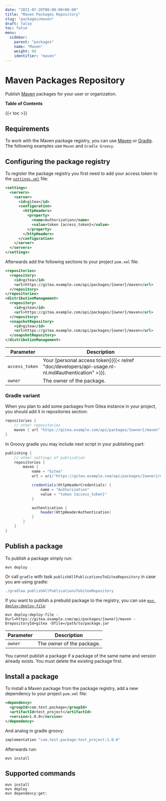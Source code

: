 ```yaml
---
date: "2021-07-20T00:00:00+00:00"
title: "Maven Packages Repository"
slug: "packages/maven"
draft: false
toc: false
menu:
  sidebar:
    parent: "packages"
    name: "Maven"
    weight: 60
    identifier: "maven"
---
```


# Maven Packages Repository

Publish [Maven](https://maven.apache.org) packages for your user or organization.

**Table of Contents**

{{< toc >}}

## Requirements

To work with the Maven package registry, you can use [Maven](https://maven.apache.org/install.html) or [Gradle](https://gradle.org/install/).
The following examples use `Maven` and `Gradle Groovy`.

## Configuring the package registry

To register the package registry you first need to add your access token to the [`settings.xml`](https://maven.apache.org/settings.html) file:

```xml
<settings>
  <servers>
    <server>
      <id>gitea</id>
      <configuration>
        <httpHeaders>
          <property>
            <name>Authorization</name>
            <value>token {access_token}</value>
          </property>
        </httpHeaders>
      </configuration>
    </server>
  </servers>
</settings>
```

Afterwards add the following sections to your project `pom.xml` file:

```xml
<repositories>
  <repository>
    <id>gitea</id>
    <url>https://gitea.example.com/api/packages/{owner}/maven</url>
  </repository>
</repositories>
<distributionManagement>
  <repository>
    <id>gitea</id>
    <url>https://gitea.example.com/api/packages/{owner}/maven</url>
  </repository>
  <snapshotRepository>
    <id>gitea</id>
    <url>https://gitea.example.com/api/packages/{owner}/maven</url>
  </snapshotRepository>
</distributionManagement>
```

| Parameter      | Description |
| -------------- | ----------- |
| `access_token` | Your [personal access token]({{< relref "doc/developers/api-usage.nl-nl.md#authentication" >}}). |
| `owner`        | The owner of the package. |

### Gradle variant

When you plan to add some packages from Gitea instance in your project, you should add it in repositories section:

```groovy
repositories {
    // other repositories
    maven { url "https://gitea.example.com/api/packages/{owner}/maven" }
}
```

In Groovy gradle you may include next script in your publishing part:

```groovy
publishing {
    // other settings of publication
    repositories {
        maven {
            name = "Gitea"
            url = uri("https://gitea.example.com/api/packages/{owner}/maven")

            credentials(HttpHeaderCredentials) {
                name = "Authorization"
                value = "token {access_token}"
            }

            authentication {
                header(HttpHeaderAuthentication)
            }
        }
    }
}
```

## Publish a package

To publish a package simply run:

```shell
mvn deploy
```

Or call `gradle` with task `publishAllPublicationsToGiteaRepository` in case you are using gradle:

```groovy
./gradlew publishAllPublicationsToGiteaRepository
```

If you want to publish a prebuild package to the registry, you can use [`mvn deploy:deploy-file`](https://maven.apache.org/plugins/maven-deploy-plugin/deploy-file-mojo.html):

```shell
mvn deploy:deploy-file -Durl=https://gitea.example.com/api/packages/{owner}/maven -DrepositoryId=gitea -Dfile=/path/to/package.jar
```

| Parameter      | Description |
| -------------- | ----------- |
| `owner`        | The owner of the package. |

You cannot publish a package if a package of the same name and version already exists. You must delete the existing package first.

## Install a package

To install a Maven package from the package registry, add a new dependency to your project `pom.xml` file:

```xml
<dependency>
  <groupId>com.test.package</groupId>
  <artifactId>test_project</artifactId>
  <version>1.0.0</version>
</dependency>
```

And analog in gradle groovy:

```groovy
implementation "com.test.package:test_project:1.0.0"
```

Afterwards run:

```shell
mvn install
```

## Supported commands

```
mvn install
mvn deploy
mvn dependency:get:
```

